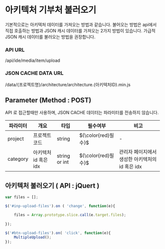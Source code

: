 아키텍처 기부처 불러오기
==========================

기본적으로는 아키텍처 데이터를 가져오는 방법과 같습니다.
불어오는 방법은 api에서 직접 호출하는 방법과 JSON 캐시 데이터를 가져오는 2가지 방법이 있습니다.
가급적 JSON 캐시 데이터를 불러오는 방법을 권장합니다.

### API URL

/api/ide/media/item/upload

### JSON CACHE DATA URL

/data/{프로젝트명}/architecture/architecture.{아키텍처ID}.min.js

## Parameter (Method : POST)

API 로 접근할때만 사용하며, JSON CACHE 데이터는 파라미터를 전송하지 않습니다.

|파라미터|개요|타입|필수여부|비고|
|------|---|---|---|---|
|project|프로젝트 코드|string|${\color{red}필수}$|-|
|category|아키텍처 id 혹은 idx|string or int |${\color{red}필수}$|관리자 페이지에서 생성한 아키텍처의 id 혹은 idx|

## 아키텍처 불러오기 ( API : jQuert )

```javascript
var files = [];

$('#inp-upload-files').on ( 'change', function(e){

	files = Array.prototype.slice.call(e.target.files);
	
});

$('#btn-upload-files').on( 'click', function(e){
	MultipleUpload();
});